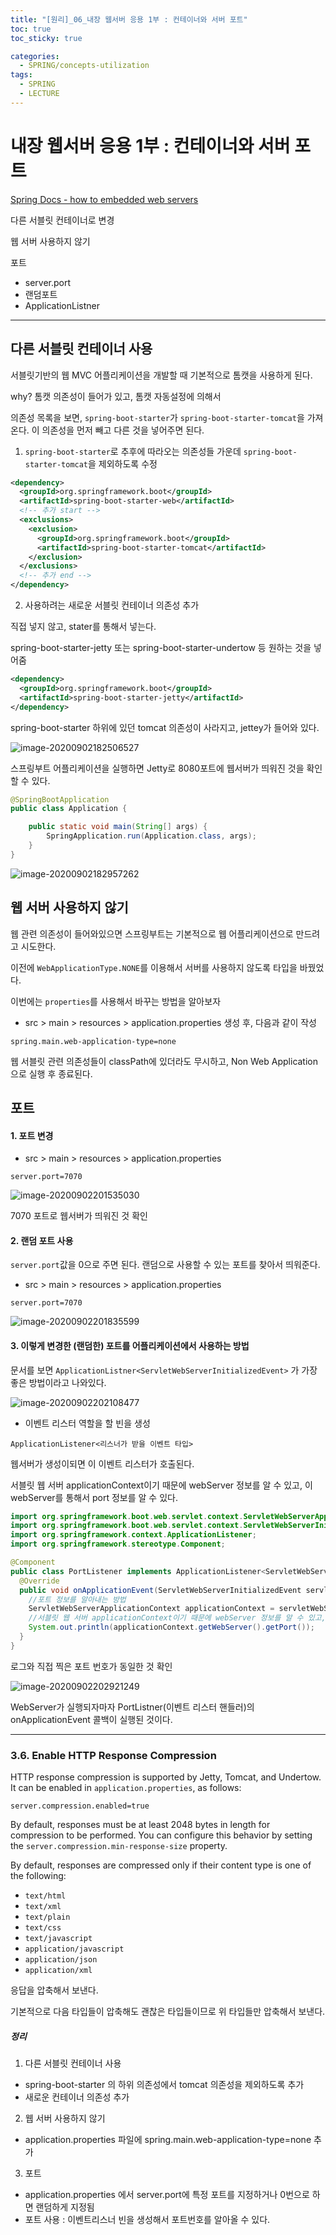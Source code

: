 ```yaml
---
title: "[원리]_06_내장 웹서버 응용 1부 : 컨테이너와 서버 포트"
toc: true
toc_sticky: true

categories:
  - SPRING/concepts-utilization
tags:
  - SPRING
  - LECTURE
---
```


# 내장 웹서버 응용 1부 : 컨테이너와 서버 포트

[Spring Docs - how to embedded web servers](https://docs.spring.io/spring-boot/docs/current/reference/html/howto-embedded-web-servers.html)

다른 서블릿 컨테이너로 변경

웹 서버 사용하지 않기

포트

* server.port
* 랜덤포트
* ApplicationListner<ServletWebServerInitializedEvent>

---

## 다른 서블릿 컨테이너 사용

서블릿기반의 웹 MVC 어플리케이션을 개발할 때 기본적으로 톰캣을 사용하게 된다. 

why? 톰캣 의존성이 들어가 있고, 톰캣 자동설정에 의해서

의존성 목록을 보면, `spring-boot-starter`가 `spring-boot-starter-tomcat`을 가져온다. 이 의존성을 먼저 빼고 다른 것을 넣어주면 된다.

1. `spring-boot-starter`로 추후에 따라오는 의존성들 가운데  `spring-boot-starter-tomcat`을 제외하도록 수정

```xml
<dependency>
  <groupId>org.springframework.boot</groupId>
  <artifactId>spring-boot-starter-web</artifactId>
  <!-- 추가 start -->
  <exclusions>
    <exclusion>
      <groupId>org.springframework.boot</groupId>
      <artifactId>spring-boot-starter-tomcat</artifactId>
    </exclusion>
  </exclusions>
  <!-- 추가 end -->
</dependency>
```



2. 사용하려는 새로운 서블릿 컨테이너 의존성 추가

직접 넣지 않고, stater를 통해서 넣는다.

spring-boot-starter-jetty 또는 spring-boot-starter-undertow 등 원하는 것을 넣어줌

```xml
<dependency>
  <groupId>org.springframework.boot</groupId>
  <artifactId>spring-boot-starter-jetty</artifactId>
</dependency>
```



spring-boot-starter 하위에 있던 tomcat 의존성이 사라지고, jettey가 들어와 있다.

![image-20200902182506527](images/image-20200902182506527.png)



스프링부트 어플리케이션을 실행하면 Jetty로 8080포트에 웹서버가 띄워진 것을 확인할 수 있다.

```java
@SpringBootApplication
public class Application {

    public static void main(String[] args) {
        SpringApplication.run(Application.class, args);
    }
}
```

![image-20200902182957262](images/image-20200902182957262.png)



## 웹 서버 사용하지 않기

웹 관련 의존성이 들어와있으면 스프링부트는 기본적으로 웹 어플리케이션으로 만드려고 시도한다.

이전에 `WebApplicationType.NONE`를 이용해서 서버를 사용하지 않도록 타입을 바꿨었다. 

이번에는 `properties`를 사용해서 바꾸는 방법을 알아보자

* src > main > resources > application.properties 생성 후, 다음과 같이 작성

```properties
spring.main.web-application-type=none
```

웹 서블릿 관련 의존성들이 classPath에 있더라도 무시하고, Non Web Application으로 실행 후 종료된다.



## 포트

#### 1. 포트 변경

* src > main > resources > application.properties

```properties
server.port=7070
```

![image-20200902201535030](images/image-20200902201535030.png)

7070 포트로 웹서버가 띄워진 것 확인



#### 2. 랜덤 포트 사용

`server.port`값을 0으로 주면 된다. 랜덤으로 사용할 수 있는 포트를 찾아서 띄워준다.

* src > main > resources > application.properties

```properties
server.port=7070
```

![image-20200902201835599](images/image-20200902201835599.png)



#### 3. 이렇게 변경한 (랜덤한) 포트를 어플리케이션에서 사용하는 방법

문서를 보면 `ApplicationListner<ServletWebServerInitializedEvent>` 가 가장 좋은 방법이라고 나와있다.

![image-20200902202108477](images/image-20200902202108477.png)



* 이벤트 리스터 역할을 할 빈을 생성

`ApplicationListener<리스너가 받을 이벤트 타입>`

웹서버가 생성이되면 이 이벤트 리스터가 호출된다. 

서블릿 웹 서버 applicationContext이기 때문에 webServer 정보를 알 수 있고, 이 webServer를 통해서 port 정보를 알 수 있다.

```java
import org.springframework.boot.web.servlet.context.ServletWebServerApplicationContext;
import org.springframework.boot.web.servlet.context.ServletWebServerInitializedEvent;
import org.springframework.context.ApplicationListener;
import org.springframework.stereotype.Component;

@Component
public class PortListener implements ApplicationListener<ServletWebServerInitializedEvent> { //웹서버가 생성이되면 이 이벤트 리스터가 호출된다.
  @Override
  public void onApplicationEvent(ServletWebServerInitializedEvent servletWebServerInitializedEvent) {
    //포트 정보를 알아내는 방법
    ServletWebServerApplicationContext applicationContext = servletWebServerInitializedEvent.getApplicationContext();
    //서블릿 웹 서버 applicationContext이기 때문에 webServer 정보를 알 수 있고, webServer를 통해서 port 정보를 알 수 있다.
    System.out.println(applicationContext.getWebServer().getPort());
  }
}
```


로그와 직접 찍은 포트 번호가 동일한 것 확인

![image-20200902202921249](images/image-20200902202921249.png)

WebServer가 실행되자마자 PortListner(이벤트 리스터 핸들러)의 onApplicationEvent 콜백이 실행된 것이다.



---

### 3.6. Enable HTTP Response Compression

HTTP response compression is supported by Jetty, Tomcat, and Undertow. It can be enabled in `application.properties`, as follows:

```properties
server.compression.enabled=true
```

By default, responses must be at least 2048 bytes in length for compression to be performed. You can configure this behavior by setting the `server.compression.min-response-size` property.

By default, responses are compressed only if their content type is one of the following:

- `text/html`
- `text/xml`
- `text/plain`
- `text/css`
- `text/javascript`
- `application/javascript`
- `application/json`
- `application/xml`



응답을 압축해서 보낸다.

기본적으로 다음 타입들이 압축해도 괜찮은 타입들이므로 위 타입들만 압축해서 보낸다. 



##### 정리

1. 다른 서블릿 컨테이너 사용
- spring-boot-starter 의 하위 의존성에서 tomcat 의존성을 제외하도록 추가
- 새로운 컨테이너 의존성 추가
2. 웹 서버 사용하지 않기
- application.properties 파일에 spring.main.web-application-type=none 추가
3. 포트
- application.properties 에서 server.port에 특정 포트를 지정하거나 0번으로 하면 랜덤하게 지정됨
- 포트 사용 : 이벤트리스너 빈을 생성해서 포트번호를 알아올 수 있다.

